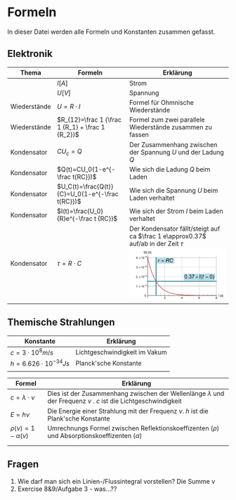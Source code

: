 # Formeln

In dieser Datei werden alle Formeln und Konstanten zusammen gefasst.

## Elektronik

| Thema        | Formeln                                          | Erklärung                                                    |
| ------------ | ------------------------------------------------ | ------------------------------------------------------------ |
|              | $I [A]$                                          | Strom                                                        |
|              | $U [V]$                                          | Spannung                                                     |
| Wiederstände | $U=R\cdot I$                                     | Formel für Ohmnische Wiederstände                            |
| Wiederstände | $R_{12}=\frac 1 {\frac 1 {R_1} + \frac 1 {R_2}}$ | Formel zum zwei parallele Wiederstände zusammen zu fassen    |
| Kondensator  | $CU_c=Q$                                         | Der Zusammenhang zwischen der Spannung $U$ und der Ladung $Q$ |
| Kondensator  | $Q(t)=CU_0(1-e^{-\frac t{RC}})$                  | Wie sich die Ladung $Q$ beim Laden                           |
| Kondensator  | $U_C(t)=\frac{Q(t)}{C}=U_0(1-e^{-\frac t{RC}})$  | Wie sich die Spannung $U$ beim Laden verhaltet               |
| Kondensator  | $I(t)=\frac{U_0}{R}e^{-\frac t {RC}}$            | Wie sich der Strom $I$ beim Laden verhaltet                  |
| Kondensator  | $\tau=R\cdot C$                                  | Der Kondensator fällt/steigt auf ca $\frac 1 e\approx0.37$ auf/ab in der Zeit $\tau$![image-20211214223047701](res/image-20211214223047701.png) |



## Themische Strahlungen

| Konstante                 | Erklärung                     |
| ------------------------- | ----------------------------- |
| $c=3\cdot 10^8m/s$        | Lichtgeschwindigkeit im Vakum |
| $h=6.626\cdot10^{-34} Js$ | Planck'sche Konstante         |
|                           |                               |

| Formel                    | Erklärung                                                                                                              |
| ------------------------- | ---------------------------------------------------------------------------------------------------------------------- |
| $c=\lambda \cdot\nu$      | Dies ist der Zusammenhang zwischen der Wellenlänge $\lambda$ und der Frequenz $\nu$ . $c$ ist die Lichtgeschwindigkeit |
| $E=h\nu$                  | Die Energie einer Strahlung mit der Frequenz $\nu$. $h$ ist die Plank'sche Konstante                                   |
| $\rho(\nu)=1-\alpha(\nu)$ | Umrechnungs Formel zwischen Reflektionskoeffizenten ($\rho$) und Absorptionskoeffizenten ($\alpha$)                    |
|                           |                                                                                                                        |
|                           |                                                                                                                        |

## Fragen

1. Wie darf man sich ein Linien-/Flussintegral vorstellen? Die Summe v
1. Exercise 8&9/Aufgabe 3 - was...??
